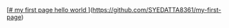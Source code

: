 [[# my first page
 hello world
](https://github.com/SYEDATTA8361/my-first-page)](https://github.com/SYEDATTA8361/my-first-page)
